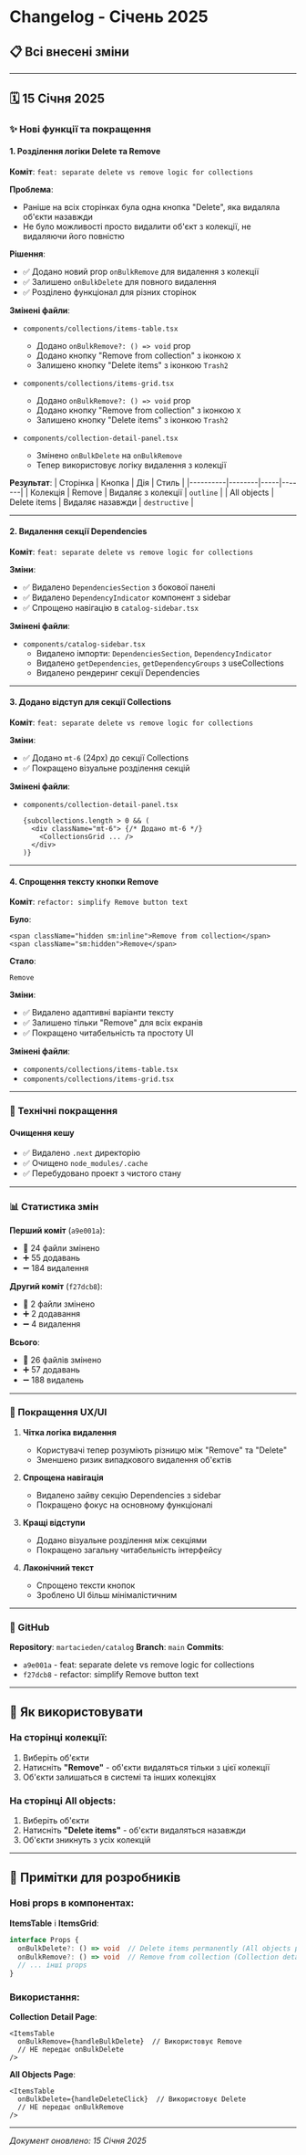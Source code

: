 # Changelog - Січень 2025

## 📋 Всі внесені зміни

---

## 🗓️ 15 Січня 2025

### ✨ Нові функції та покращення

#### 1. **Розділення логіки Delete та Remove**
**Коміт**: `feat: separate delete vs remove logic for collections`

**Проблема**: 
- Раніше на всіх сторінках була одна кнопка "Delete", яка видаляла об'єкти назавжди
- Не було можливості просто видалити об'єкт з колекції, не видаляючи його повністю

**Рішення**:
- ✅ Додано новий prop `onBulkRemove` для видалення з колекції
- ✅ Залишено `onBulkDelete` для повного видалення
- ✅ Розділено функціонал для різних сторінок

**Змінені файли**:
- `components/collections/items-table.tsx`
  - Додано `onBulkRemove?: () => void` prop
  - Додано кнопку "Remove from collection" з іконкою `X`
  - Залишено кнопку "Delete items" з іконкою `Trash2`
  
- `components/collections/items-grid.tsx`
  - Додано `onBulkRemove?: () => void` prop
  - Додано кнопку "Remove from collection" з іконкою `X`
  - Залишено кнопку "Delete items" з іконкою `Trash2`
  
- `components/collection-detail-panel.tsx`
  - Змінено `onBulkDelete` на `onBulkRemove`
  - Тепер використовує логіку видалення з колекції

**Результат**:
| Сторінка | Кнопка | Дія | Стиль |
|----------|--------|-----|-------|
| Колекція | Remove | Видаляє з колекції | `outline` |
| All objects | Delete items | Видаляє назавжди | `destructive` |

---

#### 2. **Видалення секції Dependencies**
**Коміт**: `feat: separate delete vs remove logic for collections`

**Зміни**:
- ✅ Видалено `DependenciesSection` з бокової панелі
- ✅ Видалено `DependencyIndicator` компонент з sidebar
- ✅ Спрощено навігацію в `catalog-sidebar.tsx`

**Змінені файли**:
- `components/catalog-sidebar.tsx`
  - Видалено імпорти: `DependenciesSection`, `DependencyIndicator`
  - Видалено `getDependencies`, `getDependencyGroups` з useCollections
  - Видалено рендеринг секції Dependencies

---

#### 3. **Додано відступ для секції Collections**
**Коміт**: `feat: separate delete vs remove logic for collections`

**Зміни**:
- ✅ Додано `mt-6` (24px) до секції Collections
- ✅ Покращено візуальне розділення секцій

**Змінені файли**:
- `components/collection-detail-panel.tsx`
  ```tsx
  {subcollections.length > 0 && (
    <div className="mt-6"> {/* Додано mt-6 */}
      <CollectionsGrid ... />
    </div>
  )}
  ```

---

#### 4. **Спрощення тексту кнопки Remove**
**Коміт**: `refactor: simplify Remove button text`

**Було**:
```tsx
<span className="hidden sm:inline">Remove from collection</span>
<span className="sm:hidden">Remove</span>
```

**Стало**:
```tsx
Remove
```

**Зміни**:
- ✅ Видалено адаптивні варіанти тексту
- ✅ Залишено тільки "Remove" для всіх екранів
- ✅ Покращено читабельність та простоту UI

**Змінені файли**:
- `components/collections/items-table.tsx`
- `components/collections/items-grid.tsx`

---

### 🧹 Технічні покращення

#### Очищення кешу
- ✅ Видалено `.next` директорію
- ✅ Очищено `node_modules/.cache`
- ✅ Перебудовано проект з чистого стану

---

### 📊 Статистика змін

**Перший коміт** (`a9e001a`):
- 📁 24 файли змінено
- ➕ 55 додавань
- ➖ 184 видалення

**Другий коміт** (`f27dcb8`):
- 📁 2 файли змінено
- ➕ 2 додавання
- ➖ 4 видалення

**Всього**:
- 📁 26 файлів змінено
- ➕ 57 додавань
- ➖ 188 видалень

---

### 🎯 Покращення UX/UI

1. **Чітка логіка видалення**
   - Користувачі тепер розуміють різницю між "Remove" та "Delete"
   - Зменшено ризик випадкового видалення об'єктів

2. **Спрощена навігація**
   - Видалено зайву секцію Dependencies з sidebar
   - Покращено фокус на основному функціоналі

3. **Кращі відступи**
   - Додано візуальне розділення між секціями
   - Покращено загальну читабельність інтерфейсу

4. **Лаконічний текст**
   - Спрощено тексти кнопок
   - Зроблено UI більш мінімалістичним

---

### 🔄 GitHub

**Repository**: `martacieden/catalog`
**Branch**: `main`
**Commits**: 
- `a9e001a` - feat: separate delete vs remove logic for collections
- `f27dcb8` - refactor: simplify Remove button text

---

## 🚀 Як використовувати

### На сторінці колекції:
1. Виберіть об'єкти
2. Натисніть **"Remove"** - об'єкти видаляться тільки з цієї колекції
3. Об'єкти залишаться в системі та інших колекціях

### На сторінці All objects:
1. Виберіть об'єкти
2. Натисніть **"Delete items"** - об'єкти видаляться назавжди
3. Об'єкти зникнуть з усіх колекцій

---

## 📝 Примітки для розробників

### Нові props в компонентах:

**ItemsTable** і **ItemsGrid**:
```typescript
interface Props {
  onBulkDelete?: () => void  // Delete items permanently (All objects page)
  onBulkRemove?: () => void  // Remove from collection (Collection detail page)
  // ... інші props
}
```

### Використання:

**Collection Detail Page**:
```tsx
<ItemsTable
  onBulkRemove={handleBulkDelete}  // Використовує Remove
  // НЕ передає onBulkDelete
/>
```

**All Objects Page**:
```tsx
<ItemsTable
  onBulkDelete={handleDeleteClick}  // Використовує Delete
  // НЕ передає onBulkRemove
/>
```

---

*Документ оновлено: 15 Січня 2025*

